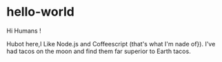 # hello-world

Hi Humans !

Hubot here,I Like Node.js and Coffeescript (that's what I'm nade of}).
I've had tacos on the moon and find them far superior to Earth tacos.
